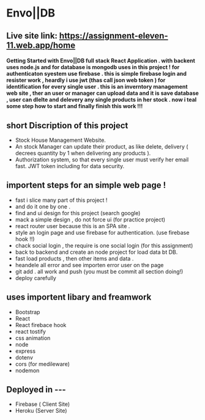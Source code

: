 # Envo||DB

## Live site link: https://assignment-eleven-11.web.app/home

#### Getting Started with Envo||DB full stack React Application . with backent uses node.js and for database is mongodb uses in this project ! for authenticaton syestem use firebase . this is simple firebase login and resister work , heardly i use jwt (thas call json web token ) for identification for every single user .  this is an inverntory management web site , ther an user or manager can upload data and it is save database , user can dlelte and delevery any single products in her stock . now i teal some step how to start and finally finish this work !!!


## short Discription of this project

*	Stock House Management Website.
*	An stock Manager can update their product, as like delete, delivery ( decrees quantity by 1 when delivering any products ).
*	Authorization system, so that every single user must verify her email fast. JWT token including for data security.



## importent steps for an simple web page !

* fast i slice many part of this project ! 
* and do it one by one .
* find and ui design for this project (search google)
* mack a simple design , do not force ui (for practice project)
* react router user because this is an SPA site .
* style an login page and use firebase for authentication. (use firebase hook !!)
* chack social login , the require is one social login (for this assignment)
* back to backend and create an node project for load data bt DB.
* fast load products , then other items and data .
* heandele all error and see importen error user on the page 
* git add . all work and push (you must be commit all section doing!)
* deploy carefully 


## uses importent libary and freamwork
* Bootstrap
* React 
* React firebace hook
* react tostify
* css animation 
* node 
* express
* dotenv 
* cors (for medileware)
* nodemon

## Deployed in ---
* Firebase ( Client Site)
* Heroku (Server Site)


